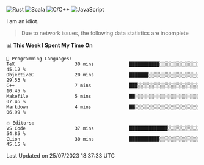 ![Rust](https://img.shields.io/badge/Rust-000000?style=flat-square&logo=rust&logoColor=white)
![Scala](https://img.shields.io/badge/Scala-DC322F?style=flat-square&logo=Scala)
![C/C++](https://img.shields.io/badge/C++-00599c?style=flat-square&logo=C%2B%2B)
![JavaScript](https://img.shields.io/badge/JavaScript-323330?style=flat-square&logo=javascript&logoColor=F7DF1E)

I am an idiot.

> Due to network issues, the following data statistics are incomplete

<!--START_SECTION:waka-->
📊 **This Week I Spent My Time On** 

```text
💬 Programming Languages: 
TeX                      30 mins             ███████████░░░░░░░░░░░░░░   45.12 % 
ObjectiveC               20 mins             ███████░░░░░░░░░░░░░░░░░░   29.53 % 
C++                      7 mins              ███░░░░░░░░░░░░░░░░░░░░░░   10.45 % 
Makefile                 5 mins              ██░░░░░░░░░░░░░░░░░░░░░░░   07.46 % 
Markdown                 4 mins              ██░░░░░░░░░░░░░░░░░░░░░░░   06.99 % 

🔥 Editors: 
VS Code                  37 mins             ██████████████░░░░░░░░░░░   54.85 % 
CLion                    30 mins             ███████████░░░░░░░░░░░░░░   45.15 % 
```


 Last Updated on 25/07/2023 18:37:33 UTC
<!--END_SECTION:waka-->
